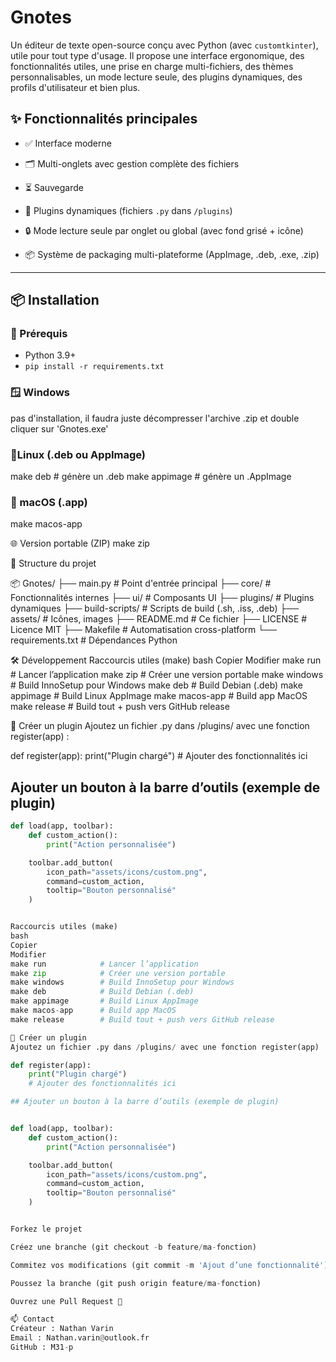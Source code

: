 # Gnotes

Un éditeur de texte open-source conçu avec Python (avec `customtkinter`), utile pour tout type d'usage. Il propose une interface ergonomique, des fonctionnalités utiles, une prise en charge multi-fichiers, des thèmes personnalisables, un mode lecture seule, des plugins dynamiques, des profils d'utilisateur et bien plus.

## ✨ Fonctionnalités principales

- ✅ Interface moderne 
  
- 🗂️ Multi-onglets avec gestion complète des fichiers
- ⏳ Sauvegarde 
- 🔌 Plugins dynamiques (fichiers `.py` dans `/plugins`)
- 🔒 Mode lecture seule par onglet ou global (avec fond grisé + icône)
- 📦 Système de packaging multi-plateforme (AppImage, .deb, .exe, .zip)

---

## 📦 Installation

### 🐍 Prérequis

- Python 3.9+
- `pip install -r requirements.txt`

### 🪟 Windows

pas d'installation, 
il faudra juste décompresser l'archive .zip et double cliquer sur 'Gnotes.exe'

### 🐧Linux (.deb ou AppImage)

make deb        # génère un .deb
make appimage   # génère un .AppImage

### 🍎 macOS (.app)
make macos-app

🌐 Version portable (ZIP)
make zip

📁 Structure du projet

📦 Gnotes/
├── main.py                      # Point d'entrée principal
├── core/                        # Fonctionnalités internes
├── ui/                          # Composants UI
├── plugins/                     # Plugins dynamiques
├── build-scripts/               # Scripts de build (.sh, .iss, .deb)
├── assets/                      # Icônes, images
├── README.md                    # Ce fichier
├── LICENSE                      # Licence MIT
├── Makefile                     # Automatisation cross-platform
└── requirements.txt             # Dépendances Python


🛠️ Développement
Raccourcis utiles (make)
bash
Copier
Modifier
make run            # Lancer l’application
make zip            # Créer une version portable
make windows        # Build InnoSetup pour Windows
make deb            # Build Debian (.deb)
make appimage       # Build Linux AppImage
make macos-app      # Build app MacOS
make release        # Build tout + push vers GitHub release

🧩 Créer un plugin
Ajoutez un fichier .py dans /plugins/ avec une fonction register(app) :

def register(app):
    print("Plugin chargé")
    # Ajouter des fonctionnalités ici

## Ajouter un bouton à la barre d’outils (exemple de plugin)

```python
def load(app, toolbar):
    def custom_action():
        print("Action personnalisée")

    toolbar.add_button(
        icon_path="assets/icons/custom.png",
        command=custom_action,
        tooltip="Bouton personnalisé"
    )


Raccourcis utiles (make)
bash
Copier
Modifier
make run            # Lancer l’application
make zip            # Créer une version portable
make windows        # Build InnoSetup pour Windows
make deb            # Build Debian (.deb)
make appimage       # Build Linux AppImage
make macos-app      # Build app MacOS
make release        # Build tout + push vers GitHub release

🧩 Créer un plugin
Ajoutez un fichier .py dans /plugins/ avec une fonction register(app) :

def register(app):
    print("Plugin chargé")
    # Ajouter des fonctionnalités ici

## Ajouter un bouton à la barre d’outils (exemple de plugin)


def load(app, toolbar):
    def custom_action():
        print("Action personnalisée")

    toolbar.add_button(
        icon_path="assets/icons/custom.png",
        command=custom_action,
        tooltip="Bouton personnalisé"
    )


Forkez le projet

Créez une branche (git checkout -b feature/ma-fonction)

Commitez vos modifications (git commit -m 'Ajout d’une fonctionnalité')

Poussez la branche (git push origin feature/ma-fonction)

Ouvrez une Pull Request 🚀

📫 Contact
Créateur : Nathan Varin
Email : Nathan.varin@outlook.fr
GitHub : M31-p
